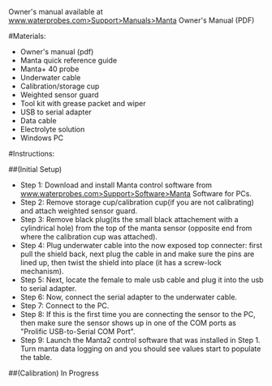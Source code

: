 Owner's manual available at www.waterprobes.com>Support>Manuals>Manta Owner's Manual (PDF)

#Materials:

-   Owner's manual (pdf)
-   Manta quick reference guide
-   Manta+ 40 probe
-   Underwater cable
-   Calibration/storage cup
-   Weighted sensor guard
-   Tool kit with grease packet and wiper
-   USB to serial adapter
-   Data cable
-   Electrolyte solution
-   Windows PC

#Instructions:

##(Initial Setup)

-   Step 1: Download and install Manta control software from www.waterprobes.com>Support>Software>Manta Software for PCs.
-   Step 2: Remove storage cup/calibration cup(if you are not calibrating) and attach weighted sensor guard.
-   Step 3: Remove black plug(its the small black attachement with a cylindrical hole) from the top of the manta sensor 
    (opposite end from where the calibration cup was attached).
-   Step 4: Plug underwater cable into the now exposed top connecter: first pull the shield back, next plug the cable in and make sure
    the pins are lined up, then twist the shield into place (it has a screw-lock mechanism).
-   Step 5: Next, locate the female to male usb cable and plug it into the usb to serial adapter.
-   Step 6: Now, connect the serial adapter to the underwater cable.
-   Step 7: Connect to the PC.
-   Step 8: If this is the first time you are connecting the sensor to the PC, then make sure the sensor shows up in one of the COM ports     as "Prolific USB-to-Serial COM Port".
-   Step 9: Launch the Manta2 control software that was installed in Step 1. Turn manta data logging on and you should see values start to     populate the table.
 
 ##(Calibration)
 In Progress
